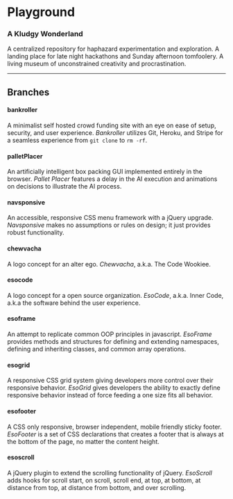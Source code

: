 # Playground

### A Kludgy Wonderland
A centralized repository for haphazard experimentation and exploration. A landing place for late night hackathons and Sunday afternoon tomfoolery. A living museum of unconstrained creativity and procrastination.

---

## Branches

#### bankroller
A minimalist self hosted crowd funding site with an eye on ease of setup, security, and user experience. *Bankroller* utilizes Git, Heroku, and Stripe for a seamless experience from `git clone` to `rm -rf`.

#### palletPlacer
An artificially intelligent box packing GUI implemented entirely in the browser. *Pallet Placer* features a delay in the AI execution and animations on decisions to illustrate the AI process.

#### navsponsive
An accessible, responsive CSS menu framework with a jQuery upgrade. *Navsponsive* makes no assumptions or rules on design; it just provides robust functionality.

#### chewvacha
A logo concept for an alter ego. *Chewvacha*, a.k.a. The Code Wookiee.

#### esocode
A logo concept for a open source organization. *EsoCode*, a.k.a. Inner Code, a.k.a the software behind the user experience.

#### esoframe
An attempt to replicate common OOP principles in javascript. *EsoFrame* provides methods and structures for defining and extending namespaces, defining and inheriting classes, and common array operations.

#### esogrid
A responsive CSS grid system giving developers more control over their responsive behavior. *EsoGrid* gives developers the ability to exactly define responsive behavior instead of force feeding a one size fits all behavior.

#### esofooter
A CSS only responsive, browser independent, mobile friendly sticky footer. *EsoFooter* is a set of CSS declarations that creates a footer that is always at the bottom of the page, no matter the content height.

#### esoscroll
A jQuery plugin to extend the scrolling functionality of jQuery. *EsoScroll* adds hooks for scroll start, on scroll, scroll end, at top, at bottom, at distance from top, at distance from bottom, and over scrolling.
